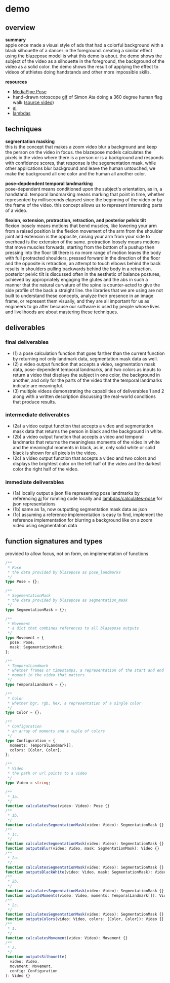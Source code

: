 # demo

## overview

**summary**  
apple once made a visual style of ads that had a colorful background with a black silhouette of a dancer in the foreground. creating a similar effect using the blazepose model is what this demo is about. the demo shows the subject of the video as a silhouette in the foreground, the background of the video as a solid color. the demo shows the result of applying the effect to videos of athletes doing handstands and other more impossible skills.

**resources**

- [MediaPipe Pose](https://google.github.io/mediapipe/solutions/pose.html)
- hand-drawn rotoscope [gif](https://flexin.io/assets/images/image01.gif?v=50062a09) of Simon Ata doing a 360 degree human flag walk ([source video](https://www.youtube.com/watch?v=z4dUB0GzlN4))
- [ai](https://github.com/myth-software/ai)
- [lambdas](https://github.com/myth-software/lambdas)

## techniques

**segmentation masking**  
this is the concept that makes a zoom video blur a background and keep the person on the video in focus. the blazepose models calculates the pixels in the video where there is a person or is a background and responds with confidence scores, that response is the segementation mask. while other applications blur background and leave the human untouched, we make the background all one color and the human all another color.

**pose-depdendent temporal landmarking**  
pose-dependent means conditioned upon the subject's orientation, as in, a handstand. temporal landmarking means marking that point in time, whether represented by milliseconds elapsed since the beginning of the video or by the frame of the video. this concept allows us to represent interesting parts of a video.

**flexion, extension, protraction, retraction, and posterior pelvic tilt**  
flexion loosely means motions that bend muscles, like lowering your arm from a raised position is the flexion movement of the arm from the shoulder joint and extension is the opposite, raising your arm from your side to overhead is the extension of the same. protraction loosely means motions that move muscles forwards, starting from the bottom of a pushup then pressing into the floor till there is no more range of motion leaves the body with full protracted shoulders, pressed forward in the direction of the floor and the opposite is retraction, an attempt to touch elbows behind the back results in shoulders pulling backwards behind the body in a retraction. posterior pelvic tilt is discussed often in the aesthetic of balance postures, achieved by appropriately engaging the glutes and the abs in such a manner that the natural curvature of the spine is counter-acted to give the side profile of the back a straight line. the libraries that we are using are not built to understand these concepts, analyze their presence in an image frame, or represent them visually, and they are all important for us as engineers to go after because our software is used by people whose lives and livelihoods are about mastering these techniques.

## deliverables

### final deliverables

- (1) a pose calculation function that goes farther than the current function by returning not only landmark data, segmentation mask data as well.
- (2) a video output function that accepts a video, segmentation mask data, pose-dependent temporal landmarks, and two colors as inputs to return a video that displays the subject in one color, the background in another, and only for the parts of the video that the temporal landmarks indicate are meaningful.
- (3) multiple videos demonstrating the capabilities of deliverables 1 and 2 along with a written description discussing the real-world conditions that produce results.

### intermediate deliverables

- (2a) a video output function that accepts a video and segmentation mask data that returns the person in black and the background in white.
- (2b) a video output function that accepts a video and temporal landmarks that returns the meaningless moments of the video in white and the meaningful moments in black, as in, only solid white or solid black is shown for all pixels in the video.
- (2c) a video output function that accepts a video and two colors and displays the brightest color on the left half of the video and the darkest color the right half of the video.

### immediate deliverables

- (1a) locally output a json file representing pose landmarks by referencing [ai](https://github.com/myth-software/ai) for running code locally and [lambdas/calculates-pose](https://github.com/myth-software/lambdas/tree/main/calculates-pose) for json representations
- (1b) same as 1a, now outputting segmentation mask data as json
- (1c) assuming a reference implementation is easy to find, implement the reference implementation for blurring a background like on a zoom video using segmentation data

## function signatures and types

provided to allow focus, not on form, on implementation of functions

```ts
/**
 * Pose
 * the data provided by blazepose as pose_landmarks
 */
type Pose = {};

/**
 * SegementationMask
 * the data provided by blazepose as segmentation_mask
 */
type SegmentationMask = {};

/**
 * Movement
 * a dict that combines references to all blazepose outputs
 */
type Movement = {
  pose: Pose;
  mask: SegementationMask;
};

/**
 * TemporalLandmark
 * whether frames or timestamps, a representation of the start and end of a
 * moment in the video that matters
 */
type TemporalLandmark = {};

/**
 * Color
 * whether bgr, rgb, hex, a representation of a single color
 */
type Color = {};

/**
 * Configuration
 * an array of moments and a tuple of colors
 */
type Configuration = {
  moments: TemporalLandmark[];
  colors: [Color, Color];
};

/**
 * Video
 * the path or url points to a video
 */
type Video = string;

/**
 * 1a.
 */
function calculatesPose(video: Video): Pose {}
/**
 * 1b.
 */
function calculatesSegmentationMask(video: Video): SegmentationMask {}
/**
 * 1c.
 */
function calculatesSegmentationMask(video: Video): SegmentationMask {}
function outputsBlur(video: Video, mask: SegmentationMask): Video {}
/**
 * 2a.
 */
function calculatesSegmentationMask(video: Video): SegmentationMask {}
function outputsBlackWhite(video: Video, mask: SegmentationMask): Video {}
/**
 * 2b.
 */
function calculatesSegmentationMask(video: Video): SegmentationMask {}
function outputsMoments(video: Video, moments: TemporalLandmark[]): Video {}
/**
 * 2c.
 */
function calculatesSegmentationMask(video: Video): SegmentationMask {}
function outputsColors(video: Video, colors: [Color, Color]): Video {}
/**
 * 1.
 */
function calculatesMovement(video: Video): Movement {}
/**
 * 2.
 */
function outputsSilhouette(
  video: Video,
  movement: Movement,
  config: Configuration
): Video {}
```
